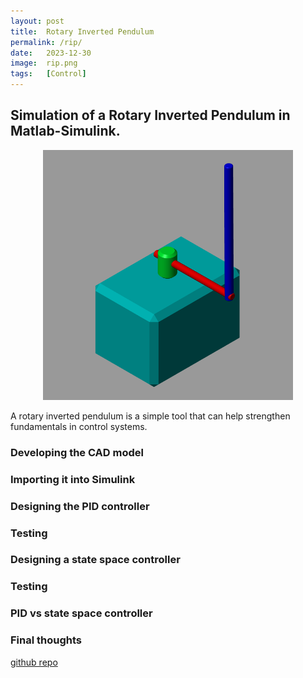 ```yaml
---
layout: post
title:  Rotary Inverted Pendulum
permalink: /rip/
date:   2023-12-30
image:  rip.png
tags:   [Control]
---
```

## Simulation of a Rotary Inverted Pendulum in Matlab-Simulink.

<center><img src="/img/rip.png" alt="RIP" height="400" width="400"></center> 

A rotary inverted pendulum is a simple tool that can help strengthen fundamentals in control systems. 

### Developing the CAD model

### Importing it into Simulink

### Designing the PID controller

### Testing

### Designing a state space controller

### Testing

### PID vs state space controller

### Final thoughts

[github repo](https://github.com/ashwath-karthikeyan/rotary-inverted-pendulum.git)